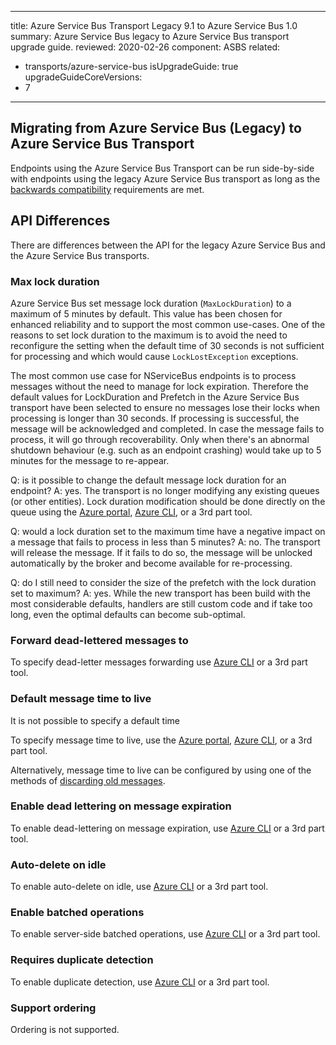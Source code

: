 ---
title: Azure Service Bus Transport Legacy 9.1 to Azure Service Bus 1.0
summary: Azure Service Bus legacy to Azure Service Bus transport upgrade guide.
reviewed: 2020-02-26
component: ASBS
related:
 - transports/azure-service-bus
isUpgradeGuide: true
upgradeGuideCoreVersions:
 - 7
 ---


## Migrating from Azure Service Bus (Legacy) to Azure Service Bus Transport

Endpoints using the Azure Service Bus Transport can be run side-by-side with endpoints using the legacy Azure Service Bus transport as long as the [backwards compatibility](/transports/azure-service-bus/compatibility) requirements are met.

## API Differences

There are differences between the API for the legacy Azure Service Bus and the Azure Service Bus transports.

### Max lock duration


Azure Service Bus set message lock duration (`MaxLockDuration`) to a maximum of 5 minutes by default. This value has been chosen for enhanced reliability and to support the most common use-cases. One of the reasons to set lock duration to the maximum is to avoid the need to reconfigure the setting when the default time of 30 seconds is not sufficient for processing and which would cause `LockLostException` exceptions. 

The most common use case for NServiceBus endpoints is to process messages without the need to manage for lock expiration. Therefore the default values for LockDuration and Prefetch in the Azure Service Bus transport have been selected to ensure no messages lose their locks when processing is longer than 30 seconds. If processing is successful, the message will be acknowledged and completed. In case the message fails to process, it will go through recoverability. Only when there's an abnormal shutdown behaviour (e.g. such as an endpoint crashing) would take up to 5 minutes for the message to re-appear.

Q: is it possible to change the default message lock duration for an endpoint?
A: yes. The transport is no longer modifying any existing queues (or other entities). Lock duration modification should be done directly on the queue using the [Azure portal](https://portal.azure.com/), [Azure CLI](https://docs.microsoft.com/en-us/cli/azure/servicebus/queue?view=azure-cli-latest#az-servicebus-queue-update), or a 3rd part tool.

Q: would a lock duration set to the maximum time have a negative impact on a message that fails to process in less than 5 minutes?
A: no. The transport will release the message. If it fails to do so, the message will be unlocked automatically by the broker and become available for re-processing.

Q: do I still need to consider the size of the prefetch with the lock duration set to maximum?
A: yes. While the new transport has been build with the most considerable defaults, handlers are still custom code and if take too long, even the optimal defaults can become sub-optimal.

### Forward dead-lettered messages to

To specify dead-letter messages forwarding use [Azure CLI](https://docs.microsoft.com/en-us/cli/azure/servicebus/queue?view=azure-cli-latest#az-servicebus-queue-update) or a 3rd part tool.


### Default message time to live

It is not possible to specify a default time

To specify message time to live, use the [Azure portal](https://portal.azure.com/), [Azure CLI](https://docs.microsoft.com/en-us/cli/azure/servicebus/queue?view=azure-cli-latest#az-servicebus-queue-update), or a 3rd part tool. 

Alternatively,  message time to live can be configured by using one of the methods of [discarding old messages](/nservicebus/messaging/discard-old-messages.md).

### Enable dead lettering on message expiration

To enable dead-lettering on message expiration, use [Azure CLI](https://docs.microsoft.com/en-us/cli/azure/servicebus/queue?view=azure-cli-latest#az-servicebus-queue-update) or a 3rd part tool.


### Auto-delete on idle

To enable auto-delete on idle, use [Azure CLI](https://docs.microsoft.com/en-us/cli/azure/servicebus/queue?view=azure-cli-latest#az-servicebus-queue-update) or a 3rd part tool.


### Enable batched operations

To enable server-side batched operations, use [Azure CLI](https://docs.microsoft.com/en-us/cli/azure/servicebus/queue?view=azure-cli-latest#az-servicebus-queue-update) or a 3rd part tool.


### Requires duplicate detection


To enable duplicate detection, use [Azure CLI](https://docs.microsoft.com/en-us/cli/azure/servicebus/queue?view=azure-cli-latest#az-servicebus-queue-update) or a 3rd part tool.


### Support ordering

Ordering is not supported.
